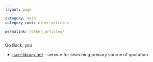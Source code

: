 ```yaml
---
layout: page

category: main
category_root: other_articles

permalink: /other_articles/
---
```


<article class="markdown-body" markdown="1">

Go Back, you

* [isce-library.net](http://isce-library.net/epi.aspx) - service for searching primary source of quotation

</article>
